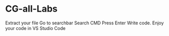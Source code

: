 # CG-all-Labs

Extract your file
Go to searchbar
Search CMD Press Enter
Write code.
Enjoy your code in VS Studio Code
